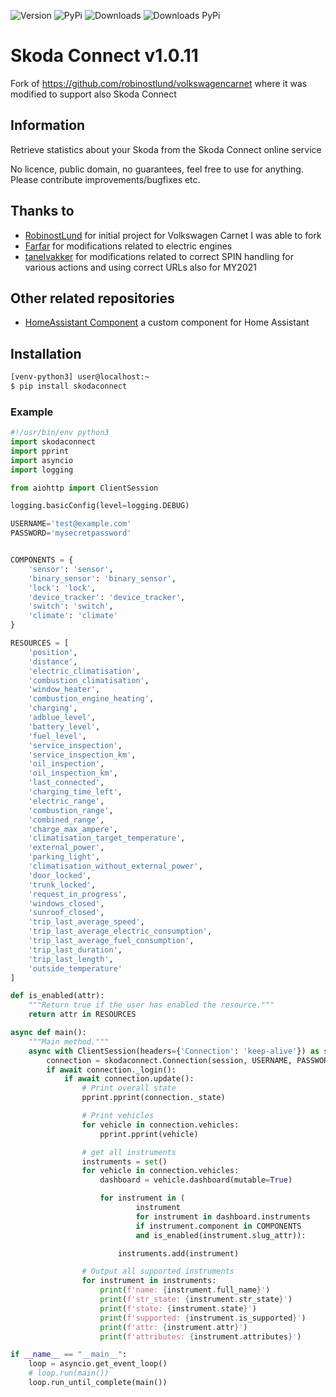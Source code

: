 ![Version](https://img.shields.io/github/v/release/lendy007/skodaconnect?include_prereleases)
![PyPi](https://img.shields.io/pypi/v/skodaconnect?label=latest%20pypi)
![Downloads](https://img.shields.io/github/downloads/lendy007/skodaconnect/total)
![Downloads PyPi](https://img.shields.io/pypi/dm/skodaconnect)

# Skoda Connect v1.0.11

Fork of https://github.com/robinostlund/volkswagencarnet where it was modified to support also Skoda Connect

## Information

Retrieve statistics about your Skoda from the Skoda Connect online service

No licence, public domain, no guarantees, feel free to use for anything. Please contribute improvements/bugfixes etc.

## Thanks to

- [RobinostLund](https://github.com/robinostlund/volkswagencarnet) for initial project for Volkswagen Carnet I was able to fork
- [Farfar](https://github.com/Farfar) for modifications related to electric engines
- [tanelvakker](https://github.com/tanelvakker) for modifications related to correct SPIN handling for various actions and using correct URLs also for MY2021

## Other related repositories

- [HomeAssistant Component](https://github.com/lendy007/homeassistant-skodaconnect) a custom component for Home Assistant

## Installation

```sh
[venv-python3] user@localhost:~
$ pip install skodaconnect
```

### Example

```python
#!/usr/bin/env python3
import skodaconnect
import pprint
import asyncio
import logging

from aiohttp import ClientSession

logging.basicConfig(level=logging.DEBUG)

USERNAME='test@example.com'
PASSWORD='mysecretpassword'


COMPONENTS = {
    'sensor': 'sensor',
    'binary_sensor': 'binary_sensor',
    'lock': 'lock',
    'device_tracker': 'device_tracker',
    'switch': 'switch',
    'climate': 'climate'
}

RESOURCES = [
    'position',
    'distance',
    'electric_climatisation',
    'combustion_climatisation',
    'window_heater',
    'combustion_engine_heating',
    'charging',
    'adblue_level',
    'battery_level',
    'fuel_level',
    'service_inspection',
	'service_inspection_km',
    'oil_inspection',
	'oil_inspection_km',
    'last_connected',
    'charging_time_left',
    'electric_range',
    'combustion_range',
    'combined_range',
    'charge_max_ampere',
    'climatisation_target_temperature',
    'external_power',
    'parking_light',
    'climatisation_without_external_power',
    'door_locked',
    'trunk_locked',
    'request_in_progress',
    'windows_closed',
    'sunroof_closed',
    'trip_last_average_speed',
    'trip_last_average_electric_consumption',
    'trip_last_average_fuel_consumption',
    'trip_last_duration',
    'trip_last_length',
	'outside_temperature'
]

def is_enabled(attr):
    """Return true if the user has enabled the resource."""
    return attr in RESOURCES

async def main():
    """Main method."""
    async with ClientSession(headers={'Connection': 'keep-alive'}) as session:
        connection = skodaconnect.Connection(session, USERNAME, PASSWORD)
        if await connection._login():
            if await connection.update():
                # Print overall state
                pprint.pprint(connection._state)

                # Print vehicles
                for vehicle in connection.vehicles:
                    pprint.pprint(vehicle)

                # get all instruments
                instruments = set()
                for vehicle in connection.vehicles:
                    dashboard = vehicle.dashboard(mutable=True)

                    for instrument in (
                            instrument
                            for instrument in dashboard.instruments
                            if instrument.component in COMPONENTS
                            and is_enabled(instrument.slug_attr)):

                        instruments.add(instrument)

                # Output all supported instruments
                for instrument in instruments:
                    print(f'name: {instrument.full_name}')
                    print(f'str_state: {instrument.str_state}')
                    print(f'state: {instrument.state}')
                    print(f'supported: {instrument.is_supported}')
                    print(f'attr: {instrument.attr}')
                    print(f'attributes: {instrument.attributes}')

if __name__ == "__main__":
    loop = asyncio.get_event_loop()
    # loop.run(main())
    loop.run_until_complete(main())
``` 
